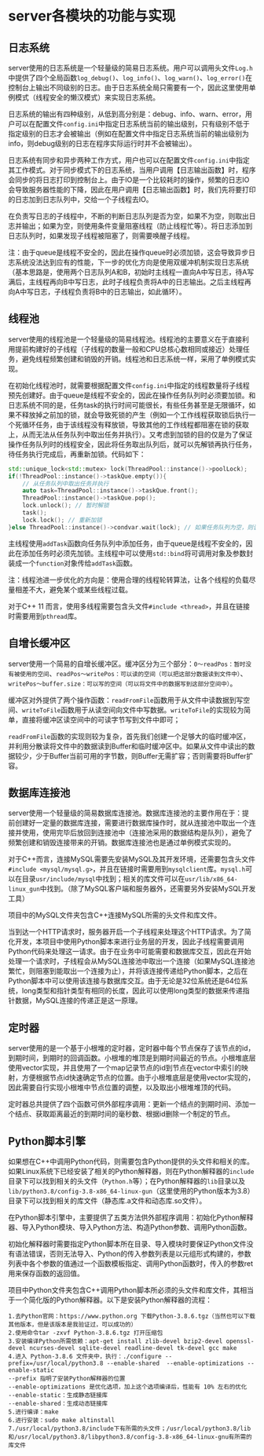 # server各模块的功能与实现

## 日志系统

server使用的日志系统是一个轻量级的简易日志系统。用户可以调用头文件`Log.h`中提供了四个全局函数`log_debug()`、`log_info()`、`log_warn()`、`log_error()`在控制台上输出不同级别的日志。由于日志系统全局只需要有一个，因此这里使用单例模式（线程安全的懒汉模式）来实现日志系统。

日志系统的输出有四种级别，从低到高分别是：debug、info、warn、error，用户可以在配置文件`config.ini`中指定日志系统当前的输出级别，只有级别不低于指定级别的日志才会被输出（例如在配置文件中指定日志系统当前的输出级别为info，则debug级别的日志在程序实际运行时并不会被输出）。

日志系统有同步和异步两种工作方式，用户也可以在配置文件`config.ini`中指定其工作模式。对于同步模式下的日志系统，当用户调用【日志输出函数】时，程序会同步的将日志打印到控制台上。由于IO是一个比较耗时的操作，频繁的日志IO会导致服务器性能的下降，因此在用户调用【日志输出函数】时，我们先将要打印的日志加到日志队列中，交给一个子线程去IO。

在负责写日志的子线程中，不断的判断日志队列是否为空，如果不为空，则取出日志并输出；如果为空，则使用条件变量阻塞线程（防止线程忙等）。将日志添加到日志队列时，如果发现子线程被阻塞了，则需要唤醒子线程。

注：由于queue是线程不安全的，因此在操作queue时必须加锁，这会导致异步日志系统没法达到应有的性能，下一步的优化方向是使用双缓冲机制实现日志系统（基本思路是，使用两个日志队列A和B，初始时主线程一直向A中写日志，待A写满后，主线程再向B中写日志，此时子线程负责将A中的日志输出。之后主线程再向A中写日志，子线程负责将B中的日志输出，如此循环）。

## 线程池

server使用的线程池是一个轻量级的简易线程池。线程池的主要意义在于直接利用提前构建好的子线程（子线程的数量一般和CPU总核心数相同或接近）处理任务，避免线程频繁创建和销毁的开销。线程池和日志系统一样，采用了单例模式实现。

在初始化线程池时，就需要根据配置文件`config.ini`中指定的线程数量将子线程预先创建好。由于queue是线程不安全的，因此在操作任务队列时必须要加锁。和日志系统不同的是，任务task的执行时间可能很长，有些任务甚至是无限循环，如果不释放掉之前加的锁，就会导致死锁的产生（例如一个工作线程获取锁后执行一个死循环任务，由于该线程没有释放锁，导致其他的工作线程都阻塞在锁的获取上，从而无法从任务队列中取出任务并执行）。又考虑到加锁的目的仅是为了保证操作任务队列时的线程安全，因此将任务取出队列后，就可以先解锁再执行任务，待任务执行完成后，再重新加锁。代码如下：

```c++
std::unique_lock<std::mutex> lock(ThreadPool::instance()->poolLock);
if(!ThreadPool::instance()->taskQue.empty()){
    // 从任务队列中取出任务并执行
    auto task=ThreadPool::instance()->taskQue.front();
    ThreadPool::instance()->taskQue.pop();
    lock.unlock(); // 暂时解锁
    task();
    lock.lock(); // 重新加锁
}else ThreadPool::instance()->condvar.wait(lock); // 如果任务队列为空，则该线程阻塞
```

主线程使用`addTask`函数向任务队列中添加任务，由于queue是线程不安全的，因此在添加任务时必须先加锁。主线程中可以使用`std::bind`将可调用对象及参数封装成一个`function`对象传给`addTask`函数。

注：线程池进一步优化的方向是：使用合理的线程轮转算法，让各个线程的负载尽量相差不大，避免某个或某些线程过载。

对于C++ 11 而言，使用多线程需要包含头文件`#include <thread>`，并且在链接时需要用到`pthread`库。

## 自增长缓冲区

server使用一个简易的自增长缓冲区。缓冲区分为三个部分：`0～readPos：暂时没有被使用的空间`、`readPos～writePos：可以读的空间（可以把这部分数据读到文件中）`、`writePos～buffer.size：可以写的空间（可以将文件中的数据写到这部分空间中）`。

缓冲区对外提供了两个操作函数：`readFromFile`函数用于从文件中读数据到写空间、`writeToFile`函数用于从读空间向文件中写数据。`writeToFile`的实现较为简单，直接将缓冲区读空间中的可读字节写到文件中即可；

`readFromFile`函数的实现则较为复杂，首先我们创建一个足够大的临时缓冲区，并利用分散读将文件中的数据读到Buffer和临时缓冲区中。如果从文件中读出的数据较少，少于Buffer当前可用的字节数，则Buffer无需扩容；否则需要将Buffer扩容。

## 数据库连接池

server使用一个轻量级的简易数据库连接池。数据库连接池的主要作用在于：提前创建好一定量的数据库连接，需要进行数据库操作时，就从连接池中取出一个连接并使用，使用完毕后放回到连接池中（连接池采用的数据结构是队列），避免了频繁创建和销毁连接带来的开销。数据库连接池也是通过单例模式实现的。

对于C++而言，连接MySQL需要先安装MySQL及其开发环境，还需要包含头文件`#include <mysql/mysql.g>`，并且在链接时需要用到`mysqlclient`库。`mysql.h`可以在目录`usr/include/mysql`中找到；相关的库文件可以在`usr/lib/x86_64-linux_gun`中找到。（除了MySQL客户端和服务器外，还需要另外安装MySQL开发工具）

项目中的MySQL文件夹包含C++连接MySQL所需的头文件和库文件。

当到达一个HTTP请求时，服务器开启一个子线程来处理这个HTTP请求。为了简化开发，本项目中使用Python脚本来进行业务层的开发，因此子线程需要调用Python代码来处理这一请求。由于在业务中可能需要和数据库交互，因此在开始处理一个请求时，子线程会从MySQL连接池中取出一个连接（如果MySQL连接池繁忙，则阻塞到能取出一个连接为止），并将该连接传递给Python脚本，之后在Python脚本中可以使用该连接与数据库交互。由于无论是32位系统还是64位系统，long类型和指针类型有相同的长度，因此可以使用long类型的数据来传递指针数据，MySQL连接的传递正是这一原理。

## 定时器

server使用的是一个基于小根堆的定时器，定时器中每个节点保存了该节点的id，到期时间，到期时的回调函数。小根堆的堆顶是到期时间最近的节点。小根堆底层使用vector实现，并且使用了一个map记录节点的id到节点在vector中索引的映射，方便根据节点id快速确定节点的位置。由于小根堆底层是使用vector实现的，因此需要自行实现小根堆中节点位置的调整，以及取出小根堆堆顶的代码。

定时器总共提供了四个函数可供外部程序调用：更新一个结点的到期时间、添加一个结点、获取距离最近的到期时间的毫秒数、根据id删除一个制定的节点。

## Python脚本引擎

如果想在C++中调用Python代码，则需要包含Python提供的头文件和相关的库。如果Linux系统下已经安装了相关的Python解释器，则在Python解释器的`include`目录下可以找到相关的头文件（`Python.h`等）；在Python解释器的`lib`目录以及`lib/python3.8/config-3.8-x86_64-linux-gun`（这里使用的Python版本为3.8）目录下可以找到相关的库文件（静态库.a文件和动态库.so文件）。

在Python脚本引擎中，主要提供了五类方法供外部程序调用：初始化Python解释器、导入Python模块、导入Python方法、构造Python参数、调用Python函数。

初始化解释器时需要指定Python脚本所在目录、导入模块时要保证Python文件没有语法错误，否则无法导入、Python的传入参数列表是以元组形式构建的，参数列表中各个参数的值通过一个函数模板指定、调用Python函数时，传入的参数ret用来保存函数的返回值。

项目中Python文件夹包含C++调用Python脚本所必须的头文件和库文件，其相当于一个简化版的Python解释器。以下是安装Python解释器的流程：

```
1.去Python官网：https://www.python.org 下载Python-3.8.6.tgz（当然也可以下载其他版本，但是该版本是我验证过，可以成功的）
2.使用命令tar -zxvf Python-3.8.6.tgz 打开压缩包
3.安装编译Python所需依赖：apt-get install zlib-devel bzip2-devel openssl-devel ncurses-devel sqlite-devel readline-devel tk-devel gcc make
4.进入 Python-3.8.6 文件夹中，执行：./configure --prefix=/usr/local/python3.8 --enable-shared  --enable-optimizations --enable-static
--prefix 指明了安装Python解释器的位置
--enable-optimizations 是优化选项，加上这个选项编译后，性能有 10% 左右的优化
--enable-static：生成静态链接库
--enable-shared：生成动态链接库
5.进行编译：make
6.进行安装：sudo make altinstall
7./usr/local/python3.8/include下有所需的头文件；/usr/local/python3.8/lib和/usr/local/python3.8/libpython3.8/config-3.8-x86_64-linux-gnu有所需的库文件
```